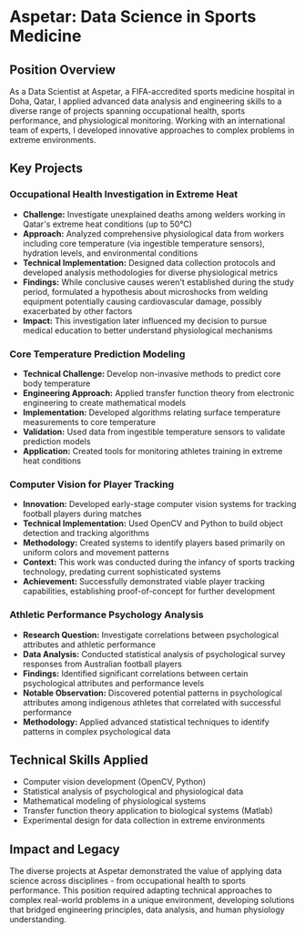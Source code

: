 # Aspetar: Data Science in Sports Medicine

## Position Overview
As a Data Scientist at Aspetar, a FIFA-accredited sports medicine hospital in Doha, Qatar, I applied advanced data analysis and engineering skills to a diverse range of projects spanning occupational health, sports performance, and physiological monitoring. Working with an international team of experts, I developed innovative approaches to complex problems in extreme environments.

## Key Projects

### Occupational Health Investigation in Extreme Heat
- **Challenge:** Investigate unexplained deaths among welders working in Qatar's extreme heat conditions (up to 50°C)
- **Approach:** Analyzed comprehensive physiological data from workers including core temperature (via ingestible temperature sensors), hydration levels, and environmental conditions
- **Technical Implementation:** Designed data collection protocols and developed analysis methodologies for diverse physiological metrics
- **Findings:** While conclusive causes weren't established during the study period, formulated a hypothesis about microshocks from welding equipment potentially causing cardiovascular damage, possibly exacerbated by other factors
- **Impact:** This investigation later influenced my decision to pursue medical education to better understand physiological mechanisms

### Core Temperature Prediction Modeling
- **Technical Challenge:** Develop non-invasive methods to predict core body temperature
- **Engineering Approach:** Applied transfer function theory from electronic engineering to create mathematical models
- **Implementation:** Developed algorithms relating surface temperature measurements to core temperature
- **Validation:** Used data from ingestible temperature sensors to validate prediction models
- **Application:** Created tools for monitoring athletes training in extreme heat conditions

### Computer Vision for Player Tracking
- **Innovation:** Developed early-stage computer vision systems for tracking football players during matches
- **Technical Implementation:** Used OpenCV and Python to build object detection and tracking algorithms
- **Methodology:** Created systems to identify players based primarily on uniform colors and movement patterns
- **Context:** This work was conducted during the infancy of sports tracking technology, predating current sophisticated systems
- **Achievement:** Successfully demonstrated viable player tracking capabilities, establishing proof-of-concept for further development

### Athletic Performance Psychology Analysis
- **Research Question:** Investigate correlations between psychological attributes and athletic performance
- **Data Analysis:** Conducted statistical analysis of psychological survey responses from Australian football players
- **Findings:** Identified significant correlations between certain psychological attributes and performance levels
- **Notable Observation:** Discovered potential patterns in psychological attributes among indigenous athletes that correlated with successful performance
- **Methodology:** Applied advanced statistical techniques to identify patterns in complex psychological data

## Technical Skills Applied
- Computer vision development (OpenCV, Python)
- Statistical analysis of psychological and physiological data
- Mathematical modeling of physiological systems
- Transfer function theory application to biological systems (Matlab)
- Experimental design for data collection in extreme environments

## Impact and Legacy
The diverse projects at Aspetar demonstrated the value of applying data science across disciplines - from occupational health to sports performance. This position required adapting technical approaches to complex real-world problems in a unique environment, developing solutions that bridged engineering principles, data analysis, and human physiology understanding.
